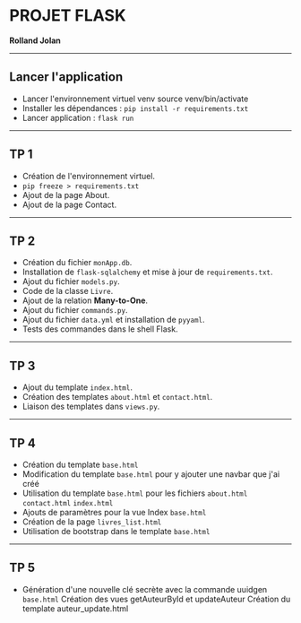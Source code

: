 # PROJET FLASK

**Rolland Jolan**

---

## Lancer l'application
* Lancer l'environnement virtuel venv source venv/bin/activate
* Installer les dépendances : `pip install -r requirements.txt`
* Lancer application : `flask run`

---

## TP 1 

* Création de l'environnement virtuel.
* `pip freeze > requirements.txt`
* Ajout de la page About.
* Ajout de la page Contact.

---

## TP 2 

* Création du fichier `monApp.db`.
* Installation de `flask-sqlalchemy` et mise à jour de `requirements.txt`.
* Ajout du fichier `models.py`.
* Code de la classe `Livre`.
* Ajout de la relation **Many-to-One**.
* Ajout du fichier `commands.py`.
* Ajout du fichier `data.yml` et installation de `pyyaml`.
* Tests des commandes dans le shell Flask.

---

## TP 3 

* Ajout du template `index.html`.
* Création des templates `about.html` et `contact.html`.
* Liaison des templates dans `views.py`.

---

## TP 4

* Création du template `base.html`
* Modification du template `base.html` pour y ajouter une navbar que j'ai créé
* Utilisation du template `base.html` pour les fichiers `about.html` `contact.html` `index.html`
* Ajouts de paramètres pour la vue Index `base.html` 
* Création de la page `livres_list.html`
* Utilisation de bootstrap dans le template `base.html`

---

## TP 5

* Génération d'une nouvelle clé secrète avec la commande uuidgen `base.html`
Création des vues getAuteurById et updateAuteur
Création du template auteur_update.html